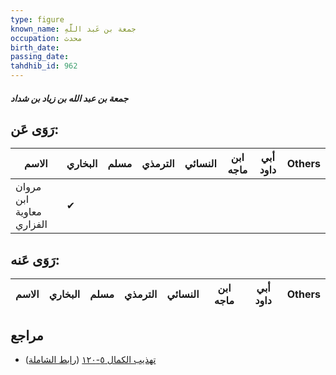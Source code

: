 ```yaml
---
type: figure
known_name: جمعة بن عَبد اللَّهِ
occupation: محدث
birth_date:
passing_date:
tahdhib_id: 962
---
```

##### جمعة بن عبد الله بن زياد بن شداد

## رَوَى عَن:
| الاسم                    | البخاري | مسلم | الترمذي | النسائي | ابن ماجه | أبي داود | Others |
| ------------------------ | ------- | ---- | ------- | ------- | -------- | -------- | ------ |
| مروان ابن معاوية الفزاري | ✔       |      |         |         |          |          |        |
## رَوَى عَنه:
| الاسم | البخاري | مسلم | الترمذي | النسائي | ابن ماجه | أبي داود | Others |
| ----- | ------- | ---- | ------- | ------- | -------- | -------- | ------ |
## مراجع
- [تهذيب الكمال ٥-١٢٠](obsidian://open?vault=Tahdhib-al-Kamal&file=Figures/٩٦٢-جمعة%20بن%20عبد%20الله%20بن%20زياد%20بن%20شداد) ([رابط الشاملة](https://shamela.ws/book/3722/2198))